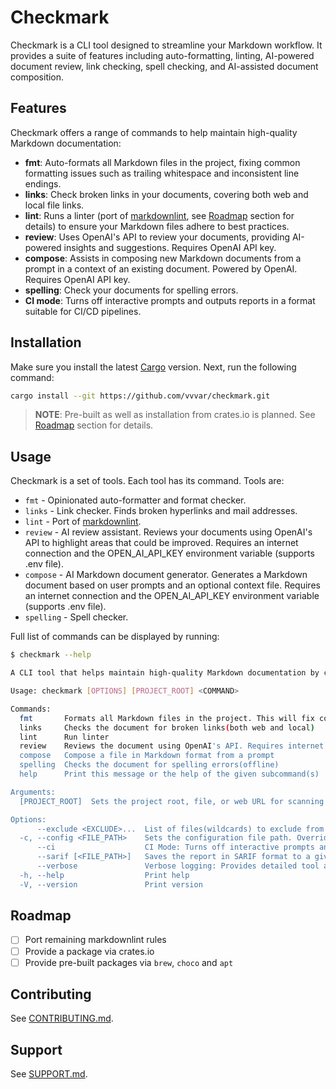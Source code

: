 # Checkmark

Checkmark is a CLI tool designed to streamline your Markdown workflow. It provides a suite of features including auto-formatting, linting, AI-powered document review, link checking, spell checking, and AI-assisted document composition.

## Features

Checkmark offers a range of commands to help maintain high-quality Markdown documentation:

- **fmt**: Auto-formats all Markdown files in the project, fixing common formatting issues such as trailing whitespace and inconsistent line endings.
- **links**: Check broken links in your documents, covering both web and local file links.
- **lint**: Runs a linter (port of [markdownlint](https://github.com/DavidAnson/markdownlint), see [Roadmap](#roadmap) section for details) to ensure your Markdown files adhere to best practices.
- **review**: Uses OpenAI's API to review your documents, providing AI-powered insights and suggestions. Requires OpenAI API key.
- **compose**: Assists in composing new Markdown documents from a prompt in a context of an existing document. Powered by OpenAI. Requires OpenAI API key.
- **spelling**: Check your documents for spelling errors.
- **CI mode**: Turns off interactive prompts and outputs reports in a format suitable for CI/CD pipelines.

## Installation

Make sure you install the latest [Cargo](https://doc.rust-lang.org/cargo/getting-started/installation.html) version. Next, run the following command:

```bash
cargo install --git https://github.com/vvvar/checkmark.git
```

> **NOTE**: Pre-built as well as installation from crates.io is planned. See [Roadmap](#roadmap) section for details.

## Usage

Checkmark is a set of tools. Each tool has its command. Tools are:

- `fmt` - Opinionated auto-formatter and format checker.
- `links` - Link checker. Finds broken hyperlinks and mail addresses.
- `lint` - Port of [markdownlint](https://github.com/DavidAnson/markdownlint).
- `review` - AI review assistant. Reviews your documents using OpenAI's API to highlight areas that could be improved. Requires an internet connection and the OPEN_AI_API_KEY environment variable (supports .env file).
- `compose` - AI Markdown document generator. Generates a Markdown document based on user prompts and an optional context file. Requires an internet connection and the OPEN_AI_API_KEY environment variable (supports .env file).
- `spelling` - Spell checker.

Full list of commands can be displayed by running:

```bash
$ checkmark --help

A CLI tool that helps maintain high-quality Markdown documentation by checking for formatting, grammatical, and spelling errors, as well as broken links

Usage: checkmark [OPTIONS] [PROJECT_ROOT] <COMMAND>

Commands:
  fmt       Formats all Markdown files in the project. This will fix common formatting issues such as trailing whitespace, inconsistent line endings, and more
  links     Checks the document for broken links(both web and local)
  lint      Run linter
  review    Reviews the document using OpenAI's API. Requires internet connection and OPEN_AI_API_KEY environment variable(.dotenv file is supported)
  compose   Compose a file in Markdown format from a prompt
  spelling  Checks the document for spelling errors(offline)
  help      Print this message or the help of the given subcommand(s)

Arguments:
  [PROJECT_ROOT]  Sets the project root, file, or web URL for scanning Markdown files. Can also accept a Git repository. Defaults to the current directory if not specified [default: .]

Options:
      --exclude <EXCLUDE>...  List of files(wildcards) to exclude from scanning
  -c, --config <FILE_PATH>    Sets the configuration file path. Overrides default files if set
      --ci                    CI Mode: Turns off interactive prompts and outputs report in a format suitable for CI/CD pipelines
      --sarif [<FILE_PATH>]   Saves the report in SARIF format to a given file or defaults to './report.sarif' if no file is specified
      --verbose               Verbose logging: Provides detailed tool activity, useful for debugging
  -h, --help                  Print help
  -V, --version               Print version
```

## Roadmap

- [ ] Port remaining markdownlint rules
- [ ] Provide a package via crates.io
- [ ] Provide pre-built packages via `brew`, `choco` and `apt`

## Contributing

See [CONTRIBUTING.md](./docs/CONTRIBUTING.md).

## Support

See [SUPPORT.md](./docs/SUPPORT.md).
